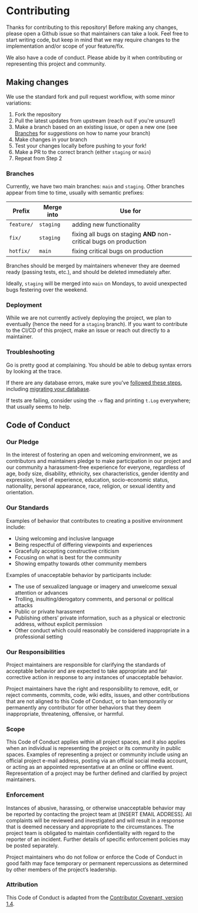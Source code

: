Contributing
========
Thanks for contributing to this repository! Before making any changes, please open a Github issue so that maintainers can take a look. Feel free to start writing code, but keep in mind that we may require changes to the implementation and/or scope of your feature/fix.

We also have a code of conduct. Please abide by it when contributing or representing this project and community.

Making changes
--------
We use the standard fork and pull request workflow, with some minor variations:

1. Fork the repository
2. Pull the latest updates from upstream (reach out if you're unsure!) 
3. Make a branch based on an existing issue, or open a new one (see [Branches](#branches) for _suggestions_ on how to name your branch)
4. Make changes in your branch
5. Test your changes locally before pushing to your fork!
6. Make a PR to the correct branch (either `staging` or `main`)
7. Repeat from Step 2

### Branches

Currently, we have two main branches: `main` and `staging`. Other branches appear from time to time, usually with semantic prefixes:

| Prefix | Merge into | Use for |
|-----|-----|-----|
| `feature/` | `staging` | adding new functionality |
| `fix/` | `staging` | fixing all bugs on staging **AND** non-critical bugs on production |
| `hotfix/` | `main` | fixing critical bugs on production |

Branches should be merged by maintainers whenever they are deemed ready (passing tests, etc.), and should be deleted immediately after.

Ideally, `staging` will be merged into `main` on Mondays, to avoid unexpected bugs festering over the weekend.

### Deployment

While we are not currently actively deploying the project, we plan to eventually (hence the need for a `staging` branch). If you want to contribute to the CI/CD of this project, make an issue or reach out directly to a maintainer.

### Troubleshooting

Go is pretty good at complaining. You should be able to debug syntax errors by looking at the trace.

If there are any database errors, make sure you've [followed these steps](README.md#running-it-locally-1), including [migrating your database](README.md#migration).

If tests are failing, consider using the `-v` flag and printing `t.Log` everywhere; that usually seems to help.

Code of Conduct
--------
### Our Pledge
In the interest of fostering an open and welcoming environment, we as contributors and maintainers pledge to make participation in our project and our community a harassment-free experience for everyone, regardless of age, body size, disability, ethnicity, sex characteristics, gender identity and expression, level of experience, education, socio-economic status, nationality, personal appearance, race, religion, or sexual identity and orientation.

### Our Standards
Examples of behavior that contributes to creating a positive environment include:

- Using welcoming and inclusive language
- Being respectful of differing viewpoints and experiences
- Gracefully accepting constructive criticism
- Focusing on what is best for the community
- Showing empathy towards other community members

Examples of unacceptable behavior by participants include:

- The use of sexualized language or imagery and unwelcome sexual attention or advances
- Trolling, insulting/derogatory comments, and personal or political attacks
- Public or private harassment
- Publishing others’ private information, such as a physical or electronic address, without explicit permission
- Other conduct which could reasonably be considered inappropriate in a professional setting

### Our Responsibilities
Project maintainers are responsible for clarifying the standards of acceptable behavior and are expected to take appropriate and fair corrective action in response to any instances of unacceptable behavior.

Project maintainers have the right and responsibility to remove, edit, or reject comments, commits, code, wiki edits, issues, and other contributions that are not aligned to this Code of Conduct, or to ban temporarily or permanently any contributor for other behaviors that they deem inappropriate, threatening, offensive, or harmful.

### Scope
This Code of Conduct applies within all project spaces, and it also applies when an individual is representing the project or its community in public spaces. Examples of representing a project or community include using an official project e-mail address, posting via an official social media account, or acting as an appointed representative at an online or offline event. Representation of a project may be further defined and clarified by project maintainers.

### Enforcement
Instances of abusive, harassing, or otherwise unacceptable behavior may be reported by contacting the project team at [INSERT EMAIL ADDRESS]. All complaints will be reviewed and investigated and will result in a response that is deemed necessary and appropriate to the circumstances. The project team is obligated to maintain confidentiality with regard to the reporter of an incident. Further details of specific enforcement policies may be posted separately.

Project maintainers who do not follow or enforce the Code of Conduct in good faith may face temporary or permanent repercussions as determined by other members of the project’s leadership.

### Attribution
This Code of Conduct is adapted from the [Contributor Covenant, version 1.4](https://www.contributor-covenant.org/version/1/4/code-of-conduct.html).